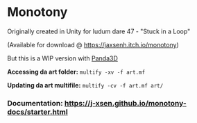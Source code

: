 # Monotony

Originally created in Unity for ludum dare 47 - "Stuck in a Loop"

(Available for download @ https://jaxsenh.itch.io/monotony)

But this is a WIP version with [Panda3D](https://www.panda3d.org/)

**Accessing da art folder:** ```multify -xv -f art.mf```

**Updating da art multifile:** ```multify -cv -f art.mf art/```

### Documentation: https://j-xsen.github.io/monotony-docs/starter.html